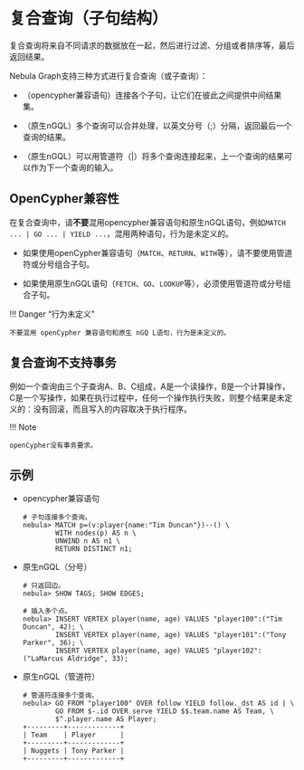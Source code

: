 # 复合查询（子句结构）

复合查询将来自不同请求的数据放在一起，然后进行过滤、分组或者排序等，最后返回结果。

Nebula Graph支持三种方式进行复合查询（或子查询）：

- （opencypher兼容语句）连接各个子句，让它们在彼此之间提供中间结果集。

- （原生nGQL）多个查询可以合并处理，以英文分号（;）分隔，返回最后一个查询的结果。

- （原生nGQL）可以用管道符（|）将多个查询连接起来，上一个查询的结果可以作为下一个查询的输入。

## OpenCypher兼容性

在复合查询中，请**不要**混用opencypher兼容语句和原生nGQL语句，例如`MATCH ... | GO ... | YIELD ...`，混用两种语句，行为是未定义的。

- 如果使用openCypher兼容语句（`MATCH`、`RETURN`、`WITH`等），请不要使用管道符或分号组合子句。

- 如果使用原生nGQL语句（`FETCH`、`GO`、`LOOKUP`等），必须使用管道符或分号组合子句。

!!! Danger “行为未定义”

    不要混用 openCypher 兼容语句和原生 nGQ L语句，行为是未定义的。

## 复合查询不支持事务

例如一个查询由三个子查询A、B、C组成，A是一个读操作，B是一个计算操作，C是一个写操作，如果在执行过程中，任何一个操作执行失败，则整个结果是未定义的：没有回滚，而且写入的内容取决于执行程序。

!!! Note

    openCypher没有事务要求。

## 示例

- opencypher兼容语句

    ```ngql
    # 子句连接多个查询。
    nebula> MATCH p=(v:player{name:"Tim Duncan"})--() \
            WITH nodes(p) AS n \
            UNWIND n AS n1 \
            RETURN DISTINCT n1;
    ```

- 原生nGQL（分号）

    ```ngql
    # 只返回边。
    nebula> SHOW TAGS; SHOW EDGES;

    # 插入多个点。
    nebula> INSERT VERTEX player(name, age) VALUES "player100":("Tim Duncan", 42); \
            INSERT VERTEX player(name, age) VALUES "player101":("Tony Parker", 36); \
            INSERT VERTEX player(name, age) VALUES "player102":("LaMarcus Aldridge", 33);
    ```

- 原生nGQL（管道符）

    ```ngql
    # 管道符连接多个查询。
    nebula> GO FROM "player100" OVER follow YIELD follow._dst AS id | \
            GO FROM $-.id OVER serve YIELD $$.team.name AS Team, \
            $^.player.name AS Player;
    +---------+-------------+
    | Team    | Player      |
    +---------+-------------+
    | Nuggets | Tony Parker |
    +---------+-------------+
    ```
